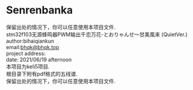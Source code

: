 # Senrenbanka</br>
保留出处的情况下，你可以任意使用本项目文件.</br>
stm32f103无源蜂鸣器PWM输出千恋万花-とおりゃんせ～甘美風来 (QuietVer.)</br>
author:bihaiqiankun</br>
email:bhqk@bhqk.top</br>
project address:</br>
date: 2021/06/19 afternoon</br>
本项目为keli5项目.</br>
根目录下附有pdf格式的五线谱.</br>
保留出处的情况下，你可以任意使用本项目文件.</br>
